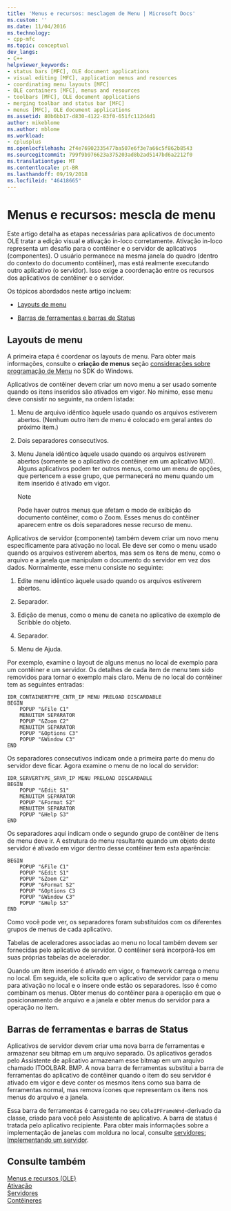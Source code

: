 ```yaml
---
title: 'Menus e recursos: mesclagem de Menu | Microsoft Docs'
ms.custom: ''
ms.date: 11/04/2016
ms.technology:
- cpp-mfc
ms.topic: conceptual
dev_langs:
- C++
helpviewer_keywords:
- status bars [MFC], OLE document applications
- visual editing [MFC], application menus and resources
- coordinating menu layouts [MFC]
- OLE containers [MFC], menus and resources
- toolbars [MFC], OLE document applications
- merging toolbar and status bar [MFC]
- menus [MFC], OLE document applications
ms.assetid: 80b6bb17-d830-4122-83f0-651fc112d4d1
author: mikeblome
ms.author: mblome
ms.workload:
- cplusplus
ms.openlocfilehash: 2f4e76902335477ba507e6f3e7a66c5f862b8543
ms.sourcegitcommit: 799f9b976623a375203ad8b2ad5147bd6a2212f0
ms.translationtype: MT
ms.contentlocale: pt-BR
ms.lasthandoff: 09/19/2018
ms.locfileid: "46418665"
---
```

# <a name="menus-and-resources-menu-merging"></a>Menus e recursos: mescla de menu

Este artigo detalha as etapas necessárias para aplicativos de documento OLE tratar a edição visual e ativação in-loco corretamente. Ativação in-loco representa um desafio para o contêiner e o servidor de aplicativos (componentes). O usuário permanece na mesma janela do quadro (dentro do contexto do documento contêiner), mas está realmente executando outro aplicativo (o servidor). Isso exige a coordenação entre os recursos dos aplicativos de contêiner e o servidor.

Os tópicos abordados neste artigo incluem:

- [Layouts de menu](#_core_menu_layouts)

- [Barras de ferramentas e barras de Status](#_core_toolbars_and_status_bars)

##  <a name="_core_menu_layouts"></a> Layouts de menu

A primeira etapa é coordenar os layouts de menu. Para obter mais informações, consulte o **criação de menus** seção [considerações sobre programação de Menu](https://msdn.microsoft.com/library/ms647557.aspx) no SDK do Windows.

Aplicativos de contêiner devem criar um novo menu a ser usado somente quando os itens inseridos são ativados em vigor. No mínimo, esse menu deve consistir no seguinte, na ordem listada:

1. Menu de arquivo idêntico àquele usado quando os arquivos estiverem abertos. (Nenhum outro item de menu é colocado em geral antes do próximo item.)

1. Dois separadores consecutivos.

1. Menu Janela idêntico àquele usado quando os arquivos estiverem abertos (somente se o aplicativo de contêiner em um aplicativo MDI). Alguns aplicativos podem ter outros menus, como um menu de opções, que pertencem a esse grupo, que permanecerá no menu quando um item inserido é ativado em vigor.

    > [!NOTE]
    >  Pode haver outros menus que afetam o modo de exibição do documento contêiner, como o Zoom. Esses menus do contêiner aparecem entre os dois separadores nesse recurso de menu.

Aplicativos de servidor (componente) também devem criar um novo menu especificamente para ativação no local. Ele deve ser como o menu usado quando os arquivos estiverem abertos, mas sem os itens de menu, como o arquivo e a janela que manipulam o documento do servidor em vez dos dados. Normalmente, esse menu consiste no seguinte:

1. Edite menu idêntico àquele usado quando os arquivos estiverem abertos.

1. Separador.

1. Edição de menus, como o menu de caneta no aplicativo de exemplo de Scribble do objeto.

1. Separador.

1. Menu de Ajuda.

Por exemplo, examine o layout de alguns menus no local de exemplo para um contêiner e um servidor. Os detalhes de cada item de menu tem sido removidos para tornar o exemplo mais claro. Menu de no local do contêiner tem as seguintes entradas:

```
IDR_CONTAINERTYPE_CNTR_IP MENU PRELOAD DISCARDABLE
BEGIN
    POPUP "&File C1"
    MENUITEM SEPARATOR
    POPUP "&Zoom C2"
    MENUITEM SEPARATOR
    POPUP "&Options C3"
    POPUP "&Window C3"
END
```

Os separadores consecutivos indicam onde a primeira parte do menu do servidor deve ficar. Agora examine o menu de no local do servidor:

```
IDR_SERVERTYPE_SRVR_IP MENU PRELOAD DISCARDABLE
BEGIN
    POPUP "&Edit S1"
    MENUITEM SEPARATOR
    POPUP "&Format S2"
    MENUITEM SEPARATOR
    POPUP "&Help S3"
END
```

Os separadores aqui indicam onde o segundo grupo de contêiner de itens de menu deve ir. A estrutura do menu resultante quando um objeto deste servidor é ativado em vigor dentro desse contêiner tem esta aparência:

```
BEGIN
    POPUP "&File C1"
    POPUP "&Edit S1"
    POPUP "&Zoom C2"
    POPUP "&Format S2"
    POPUP "&Options C3
    POPUP "&Window C3"
    POPUP "&Help S3"
END
```

Como você pode ver, os separadores foram substituídos com os diferentes grupos de menus de cada aplicativo.

Tabelas de aceleradores associadas ao menu no local também devem ser fornecidas pelo aplicativo de servidor. O contêiner será incorporá-los em suas próprias tabelas de acelerador.

Quando um item inserido é ativado em vigor, o framework carrega o menu no local. Em seguida, ele solicita que o aplicativo de servidor para o menu para ativação no local e o insere onde estão os separadores. Isso é como combinam os menus. Obter menus do contêiner para a operação em que o posicionamento de arquivo e a janela e obter menus do servidor para a operação no item.

##  <a name="_core_toolbars_and_status_bars"></a> Barras de ferramentas e barras de Status

Aplicativos de servidor devem criar uma nova barra de ferramentas e armazenar seu bitmap em um arquivo separado. Os aplicativos gerados pelo Assistente de aplicativo armazenam esse bitmap em um arquivo chamado ITOOLBAR. BMP. A nova barra de ferramentas substitui a barra de ferramentas do aplicativo de contêiner quando o item do seu servidor é ativado em vigor e deve conter os mesmos itens como sua barra de ferramentas normal, mas remova ícones que representam os itens nos menus do arquivo e a janela.

Essa barra de ferramentas é carregada no seu `COleIPFrameWnd`-derivado da classe, criado para você pelo Assistente de aplicativo. A barra de status é tratada pelo aplicativo recipiente. Para obter mais informações sobre a implementação de janelas com moldura no local, consulte [servidores: Implementando um servidor](../mfc/servers-implementing-a-server.md).

## <a name="see-also"></a>Consulte também

[Menus e recursos (OLE)](../mfc/menus-and-resources-ole.md)<br/>
[Ativação](../mfc/activation-cpp.md)<br/>
[Servidores](../mfc/servers.md)<br/>
[Contêineres](../mfc/containers.md)

